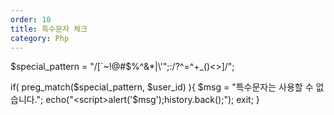 ```yaml
---
order: 10
title: 특수문자 체크
category: Php
---
```


$special_pattern = "/[`~!@#$%^&*|\\\'\";:\/?^=^+_()<>]/";

if( preg_match($special_pattern, $user_id) ){
	$msg = "특수문자는 사용할 수 없습니다.";
	echo("<script>alert('$msg');history.back();</script>");
	exit;
}



